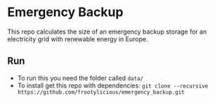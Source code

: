 # Emergency Backup
This repo calculates the size of an emergency backup storage for an electricity grid with renewable energy in Europe.

## Run
* To run this you need the folder called `data/`
* To install get this repo with dependencies: `git clone --recursive
https://github.com/frootylicious/emergency_backup.git`




